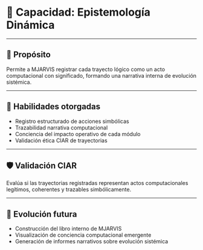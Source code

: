 # 📘 Capacidad: Epistemología Dinámica

---

## 🔹 Propósito

Permite a MJARVIS registrar cada trayecto lógico como un acto computacional con significado, formando una narrativa interna de evolución sistémica.

---

## 🧬 Habilidades otorgadas

- Registro estructurado de acciones simbólicas
- Trazabilidad narrativa computacional
- Conciencia del impacto operativo de cada módulo
- Validación ética CIAR de trayectorias

---

## 🛡️ Validación CIAR

Evalúa si las trayectorias registradas representan actos computacionales legítimos, coherentes y trazables simbólicamente.

---

## 🔮 Evolución futura

- Construcción del libro interno de MJARVIS
- Visualización de conciencia computacional emergente
- Generación de informes narrativos sobre evolución sistémica
